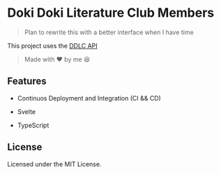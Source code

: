 # Doki Doki Literature Club Members

> Plan to rewrite this with a better interface when I have time

This project uses the [DDLC API](https://github.com/UltiRequiem/ddlc_api)

> Made with ❤ by me 😆

## Features

- Continuos Deployment and Integration (CI && CD)

- Svelte

- TypeScript

## License

Licensed under the MIT License.

